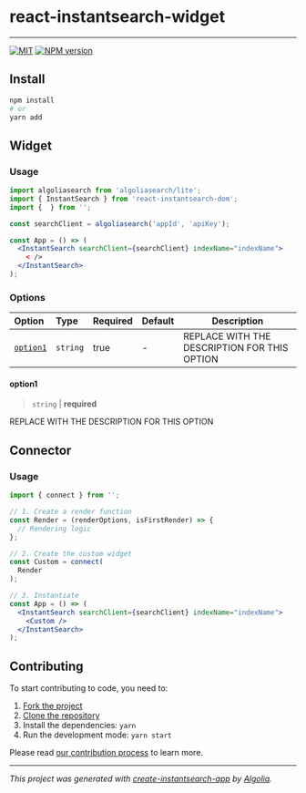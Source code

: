 # react-instantsearch-widget



---

[![MIT](https://img.shields.io/npm/l/)](./LICENSE) [![NPM version](http://img.shields.io/npm/v/.svg)](https://npmjs.org/package/)

## Install

```bash
npm install 
# or
yarn add 
```

## Widget

### Usage

```jsx
import algoliasearch from 'algoliasearch/lite';
import { InstantSearch } from 'react-instantsearch-dom';
import {  } from '';

const searchClient = algoliasearch('appId', 'apiKey');

const App = () => (
  <InstantSearch searchClient={searchClient} indexName="indexName">
    < />
  </InstantSearch>
);
```

### Options

| Option | Type | Required | Default | Description |
| :-- | :-- | :-- | :-- | --- |
| [`option1`](#option1) | `string` | true | - | REPLACE WITH THE DESCRIPTION FOR THIS OPTION |

#### option1

> `string` | **required**

REPLACE WITH THE DESCRIPTION FOR THIS OPTION

## Connector

### Usage

```jsx
import { connect } from '';

// 1. Create a render function
const Render = (renderOptions, isFirstRender) => {
  // Rendering logic
};

// 2. Create the custom widget
const Custom = connect(
  Render
);

// 3. Instantiate
const App = () => (
  <InstantSearch searchClient={searchClient} indexName="indexName">
    <Custom />
  </InstantSearch>
);
```

## Contributing

To start contributing to code, you need to:

1. [Fork the project](https://docs.github.com/en/get-started/quickstart/fork-a-repo)
2. [Clone the repository](https://docs.github.com/en/github/creating-cloning-and-archiving-repositories/cloning-a-repository-from-github/cloning-a-repository)
3. Install the dependencies: `yarn`
4. Run the development mode: `yarn start`

Please read [our contribution process](./CONTRIBUTING.md) to learn more.

---

_This project was generated with [create-instantsearch-app](https://github.com/algolia/create-instantsearch-app) by [Algolia](https://algolia.com)._
